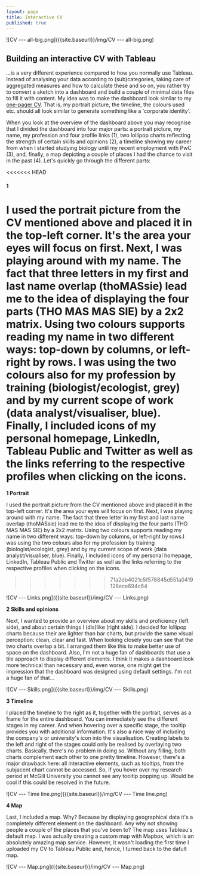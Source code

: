 ```yaml
---
layout: page
title: Interactive CV
published: true
---
```

![CV --- all-big.png]({{site.baseurl}}/img/CV --- all-big.png)


## Building an interactive CV with Tableau

...is a very different experience compared to how you normally use Tableau. Instead of analysing your data according to (sub)categories, taking care of aggregated measures and how to calculate these and so on, you rather try to convert a sketch into a dashboard and build a couple of minimal data files to fill it with content. My idea was to make the dashboard look similar to my [one-pager CV](https://thomassie.me/CV_Summary___Thomas_Massie.pdf). That is, my portrait picture, the timeline, the colours used etc. should all look similar to generate something like a 'corporate identity'.

When you look at the overview of the dashboard above you may recognise that I divided the dashboard into four major parts: a portrait picture, my name, my profession and four profile links (1), two lollipop charts reflecting the strength of certain skills and opinions (2), a timeline showing my career from when I started studying biology until my recent employment with PwC (3), and, finally, a map depicting a couple of places I had the chance to visit in the past (4). Let's quickly go through the different parts:

<<<<<<< HEAD
#### **1**
I used the portrait picture from the CV mentioned above and placed it in the top-left corner. It's the area your eyes will focus on first. Next, I was playing around with my name. The fact that three letters in my first and last name overlap (thoMASsie) lead me to the idea of displaying the four parts (THO MAS MAS SIE) by a 2x2 matrix. Using two colours supports reading my name in two different ways: top-down by columns, or left-right by rows. I was using the two colours also for my profession by training (biologist/ecologist, grey) and by my current scope of work (data analyst/visualiser, blue). Finally, I included icons of my personal homepage, LinkedIn, Tableau Public and Twitter as well as the links referring to the respective profiles when clicking on the icons.
=======

**1 Portrait**

I used the portrait picture from the CV mentioned above and placed it in the top-left corner. It's the area your eyes will focus on first. Next, I was playing around with my name. The fact that three letter in my first and last name overlap (thoMASsie) lead me to the idea of displaying the four parts (THO MAS MAS SIE) by a 2x2 matrix. Using two colours supports reading my name in two different ways: top-down by columns, or left-right by rows.I was using the two colours also for my profession by training (biologist/ecologist, grey) and by my current scope of work (data analyst/visualiser, blue).
Finally, I included icons of my personal homepage, LinkedIn, Tableau Public and Twitter as well as the links referring to the respective profiles when clicking on the icons.
>>>>>>> 71a2db4021c5f578845d551a0419128ece694c64

![CV --- Links.png]({{site.baseurl}}/img/CV --- Links.png)


**2 Skills and opinions**

Next, I wanted to provide an overview about my skills and proficiency (left side), and about certain things I (dis)like (right side). I decided for lollipop charts because their are lighter than bar charts, but provide the same visual perception: clean, clear and fast. When looking closely you can see that the two charts overlap a bit. I arranged them like this to make better use of space on the dashboard. Also, I'm not a huge fan of dashboards that use a tile approach to display different elements. I think it makes a dashboard look more technical than necessary and, even worse, one might get the impression that the dashboard was designed using default settings. I'm not a huge fan of that...

![CV --- Skills.png]({{site.baseurl}}/img/CV --- Skills.png)


**3 Timeline**

I placed the timeline to the right as it, together with the portrait, serves as a frame for the entire dashboard. You can immediately see the different stages in my career. And when hovering over a specific stage, the tooltip provides you with additional information. It's also a nice way of including the company's or university's icon into the visualisation.
Creating labels to the left and right of the stages could only be realised by overlaying two charts. Basically, there's no problem in doing so. Without any filling, both charts complement each other to one pretty timeline. However, there's a major drawback here: all interactive elements, such as tooltips, from the subjacent chart cannot be accessed. So, if you hover over my research period at McGill University you cannot see any tooltip popping up. Would be cool if this could be resolved in the future.

![CV --- Time line.png]({{site.baseurl}}/img/CV --- Time line.png)


**4 Map**

Last, I included a map. Why? Because by displaying geographical data it's a completely different element on the dashboard. Any why not showing people a couple of the places that you've been to?
The map uses Tableau's default map. I was actually creating a custom map with Mapbox, which is an absolutely amazing map service. However, it wasn't loading the first time I uploaded my CV to Tableau Public and, hence, I turned back to the dafult map.

![CV --- Map.png]({{site.baseurl}}/img/CV --- Map.png)

